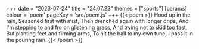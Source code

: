 +++
date = "2023-07-24"
title = "24.07.23"
themes = ["sports"]
[params]
  colour = 'poem'
  pageKey = 'src/poem.js'
+++
{{< poem >}}
Hood up in the rain,
Seasoned first with mist,
Then drenched again with longer drips,
And I'm stepping to and fro on glistening grass,
And trying not to skid too fast,
But planting feet and firming arms,
To hit the ball to my own tune,
I pass it in the pouring rain.
{{< /poem >}}
